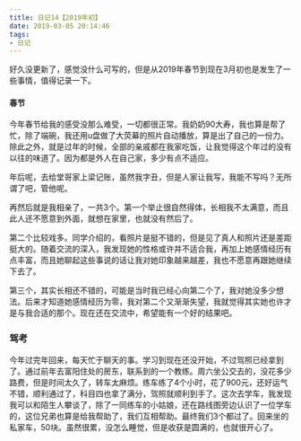 ```yaml
---
title: 日记14【2019年初】
date: 2019-03-05 20:14:46
tags:
- 日记
---
```


好久没更新了，感觉没什么可写的，但是从2019年春节到现在3月初也是发生了一些事情，值得记录一下。

#### 春节

今年春节给我的感受没那么难受，一切都很正常。我奶奶90大寿，我也算是帮了忙，除了端碗，我还用u盘做了大荧幕的照片自动播放，算是出了自己的一份力。除此之外，就是过年的时候，全部的亲戚都在我家吃饭，让我觉得这个年过的没有以往的味道了。因为都是外人在自己家，多少有点不适应。

年后呢，去给堂哥家上梁记账，虽然我字丑，但是人家让我写，我能不写吗？无所谓了吧，管他呢。

再然后就是我相亲了，一共3个。第一个举止很自然得体，长相我不太满意，而且此人还不愿意到外面，就想在家里，也就没有然后了。

第二个比较戏多。同学介绍的，看照片是挺不错的，但是见了真人和照片还是差距挺大的。随着交流的深入，我发现她的性格或许并不适合我，再加上她感情经历有点丰富，而且她聊起这些事说的话让我对她印象越来越差，我也不愿意再跟她继续下去了。

第三个，其实长相还不错的，可能是当时我已经心向第二个了，我对她没多少想法。后来才知道她感情经历为零，我对第二个又渐渐失望，我就觉得其实她也许才是与我合适的那个。现在还在交流中，希望能有一个好的结果吧。

### 驾考

今年过完年回来，每天忙于聊天的事。学习到现在还没开始，不过驾照已经拿到了。通过前年去富阳住处的房东，联系到的一个教练。周六坐公交去的，没花多少路费，但是时间太久了，转车太麻烦。练车练了4个小时，花了900元，还好运气不错，顺利通过了，科目四也拿了满分，驾照就顺利到手了。这次去学车，我发现我可以和陌生人攀谈了，除了一同练车的小姑娘，还在路线图旁边认识了一位学车的，这位兄弟也算是给我帮助了，我们互相帮助。最终我们3个都过了。回来坐的私家车，50块。虽然很累，没怎么睡觉，但是收获是圆满的，也就很开心了。
